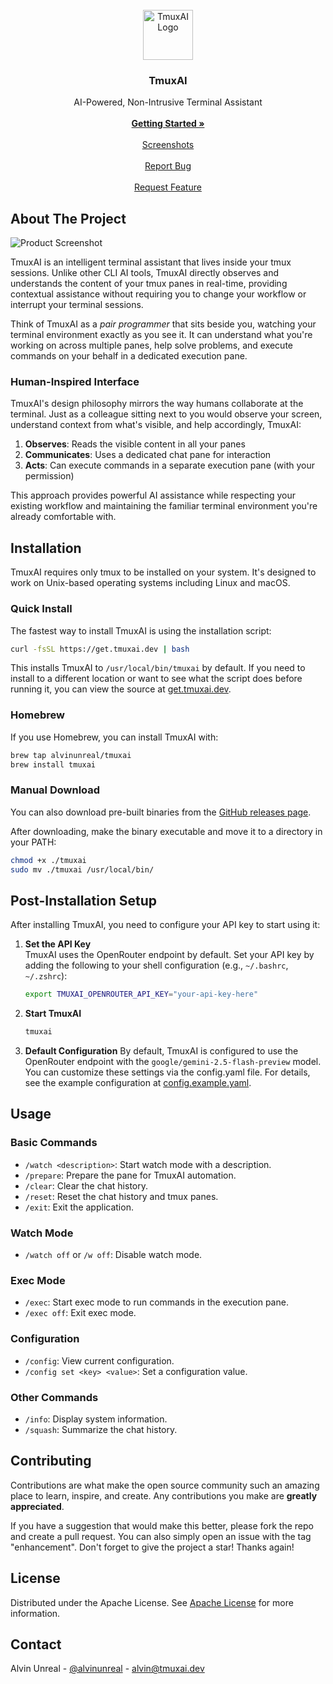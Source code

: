 <br/>
<div align="center">
<a href="https://github.com/alvinunreal/tmuxai">
<img src="https://tmuxai.dev/logo2.svg" alt="TmuxAI Logo" width="80" height="80">
</a>
<h3 align="center">TmuxAI</h3>
<p align="center">
AI-Powered, Non-Intrusive Terminal Assistant
<br/>
<br/>
<a href="https://tmuxai.dev/getting-started"><strong>Getting Started »</strong></a>
<br/>
<br/>
<a href="https://tmuxai.dev/screenshots">Screenshots</a>
<br/>
<br/>
<a href="https://github.com/alvinunreal/tmuxai/issues/new?labels=bug&template=bug_report.md">Report Bug</a>
<br/>
<br/>
<a href="https://github.com/alvinunreal/tmuxai/issues/new?labels=enhancement&template=feature_request.md">Request Feature</a>
</p>
</div>

## About The Project

![Product Screenshot](https://tmuxai.dev/shots/vim-docker-compose.png)

TmuxAI is an intelligent terminal assistant that lives inside your tmux sessions. Unlike other CLI AI tools, TmuxAI directly observes and understands the content of your tmux panes in real-time, providing contextual assistance without requiring you to change your workflow or interrupt your terminal sessions.

Think of TmuxAI as a _pair programmer_ that sits beside you, watching your terminal environment exactly as you see it. It can understand what you're working on across multiple panes, help solve problems, and execute commands on your behalf in a dedicated execution pane.

### Human-Inspired Interface

TmuxAI's design philosophy mirrors the way humans collaborate at the terminal. Just as a colleague sitting next to you would observe your screen, understand context from what's visible, and help accordingly, TmuxAI:

1. **Observes**: Reads the visible content in all your panes
2. **Communicates**: Uses a dedicated chat pane for interaction
3. **Acts**: Can execute commands in a separate execution pane (with your permission)

This approach provides powerful AI assistance while respecting your existing workflow and maintaining the familiar terminal environment you're already comfortable with.

## Installation

TmuxAI requires only tmux to be installed on your system. It's designed to work on Unix-based operating systems including Linux and macOS.

### Quick Install

The fastest way to install TmuxAI is using the installation script:

```bash
curl -fsSL https://get.tmuxai.dev | bash
```

This installs TmuxAI to `/usr/local/bin/tmuxai` by default. If you need to install to a different location or want to see what the script does before running it, you can view the source at [get.tmuxai.dev](https://get.tmuxai.dev).

### Homebrew

If you use Homebrew, you can install TmuxAI with:

```bash
brew tap alvinunreal/tmuxai
brew install tmuxai
```

### Manual Download

You can also download pre-built binaries from the [GitHub releases page](https://github.com/alvinunreal/tmuxai/releases).

After downloading, make the binary executable and move it to a directory in your PATH:

```bash
chmod +x ./tmuxai
sudo mv ./tmuxai /usr/local/bin/
```

## Post-Installation Setup

After installing TmuxAI, you need to configure your API key to start using it:

1. **Set the API Key**  
   TmuxAI uses the OpenRouter endpoint by default. Set your API key by adding the following to your shell configuration (e.g., `~/.bashrc`, `~/.zshrc`):

   ```bash
   export TMUXAI_OPENROUTER_API_KEY="your-api-key-here"
   ```

2. **Start TmuxAI**

   ```bash
   tmuxai
   ```

3. **Default Configuration**
   By default, TmuxAI is configured to use the OpenRouter endpoint with the `google/gemini-2.5-flash-preview` model. You can customize these settings via the config.yaml file. For details, see the example configuration at [config.example.yaml](https://github.com/alvinunreal/tmuxai/blob/main/config.example.yaml).

## Usage

### Basic Commands

- `/watch <description>`: Start watch mode with a description.
- `/prepare`: Prepare the pane for TmuxAI automation.
- `/clear`: Clear the chat history.
- `/reset`: Reset the chat history and tmux panes.
- `/exit`: Exit the application.

### Watch Mode

- `/watch off` or `/w off`: Disable watch mode.

### Exec Mode

- `/exec`: Start exec mode to run commands in the execution pane.
- `/exec off`: Exit exec mode.

### Configuration

- `/config`: View current configuration.
- `/config set <key> <value>`: Set a configuration value.

### Other Commands

- `/info`: Display system information.
- `/squash`: Summarize the chat history.

## Contributing

Contributions are what make the open source community such an amazing place to learn, inspire, and create. Any contributions you make are **greatly appreciated**.

If you have a suggestion that would make this better, please fork the repo and create a pull request. You can also simply open an issue with the tag "enhancement".
Don't forget to give the project a star! Thanks again!

## License

Distributed under the Apache License. See [Apache License](https://github.com/alvinunreal/tmuxai/blob/main/LICENSE) for more information.

## Contact

Alvin Unreal - [@alvinunreal](https://twitter.com/alvinunreal) - alvin@tmuxai.dev
